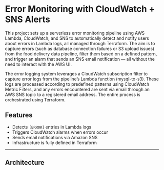 # Error Monitoring with CloudWatch + SNS Alerts

This project sets up a serverless error monitoring pipeline using AWS Lambda, CloudWatch, and SNS to automatically detect and notify users about errors in Lambda logs, all managed through Terraform. The aim is to capture errors (such as database connection failures or S3 upload issues) from the food delivery data pipeline, filter them based on a defined pattern, and trigger an alarm that sends an SNS email notification — all without the need to interact with the AWS UI.

The error logging system leverages a CloudWatch subscription filter to capture error logs from the pipeline’s Lambda function (mysql-to-s3). These logs are processed according to predefined patterns using CloudWatch Metric Filters, and any errors encountered are sent via email through an AWS SNS topic to a registered email address. The entire process is orchestrated using Terraform.
## Features

- Detects `[ERROR]` entries in Lambda logs
- Triggers CloudWatch alarms when errors occur
- Sends email notifications via Amazon SNS
- Infrastructure is fully defined in Terraform

---

## Architecture

